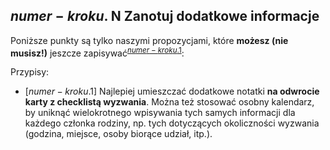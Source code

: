 ## <span class="step-number">$numer-kroku$.</span> <span class="step-letter">N</span> Zanotuj dodatkowe informacje
Poniższe punkty są tylko naszymi propozycjami, które **możesz (nie musisz!)** jeszcze zapisywać<sup class="tip">[$numer-kroku$.1](#tip-$numer-kroku$-1)</sup>:

<span class="hidden-tips">
Przypisy:

- <span id="tip-$numer-kroku$-1">[$numer-kroku$.1] Najlepiej umieszczać dodatkowe notatki **na odwrocie karty z checklistą wyzwania**. Można też stosować osobny kalendarz, by uniknąć wielokrotnego wpisywania tych samych informacji dla każdego członka rodziny, np. tych dotyczących okoliczności wyzwania (godzina, miejsce, osoby biorące udział, itp.).</span>

</span>

